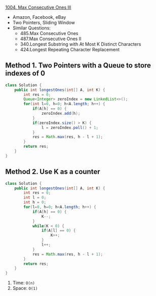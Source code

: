 [1004. Max Consecutive Ones III](https://leetcode.com/problems/max-consecutive-ones-iii/)

* Amazon, Facebook, eBay
* Two Pointers, Sliding Window
* Similar Questions:
    * 485.Max Consecutive Ones
    * 487.Max Consecutive Ones II
    * 340.Longest Substring with At Most K Distinct Characters
    * 424.Longest Repeating Character Replacement


## Method 1. Two Pointers with a Queue to store indexes of 0
```java
class Solution {
    public int longestOnes(int[] A, int K) {
        int res = 0;
        Queue<Integer> zeroIndex = new LinkedList<>();
        for(int l=0, h=0; h<A.length; h++) {
            if(A[h] == 0) {
                zeroIndex.add(h);
            }
            if(zeroIndex.size() > K) {
                l = zeroIndex.poll() + 1;
            }
            res = Math.max(res, h - l + 1);
        }
        return res;
    }
}
```


## Method 2. Use K as a counter
```java
class Solution {
    public int longestOnes(int[] A, int K) {
        int res = 0;
        int l = 0;
        int h = 0;
        for(l=0, h=0; h<A.length; h++) {
            if(A[h] == 0) {
                K--;
            }
            while(K < 0) {
                if(A[l] == 0) {
                    K++;
                }
                l++;
            }
            res = Math.max(res, h - l + 1);
        }
        return res;
    }
}
```

1. Time: `O(n)`
2. Space: `O(1)`